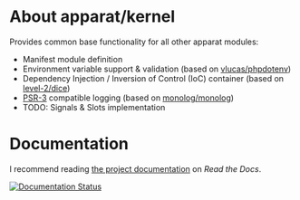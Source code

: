 # About apparat/kernel

Provides common base functionality for all other apparat modules:

* Manifest module definition
* Environment variable support & validation (based on [vlucas/phpdotenv](https://github.com/vlucas/phpdotenv))
* Dependency Injection / Inversion of Control (IoC) container (based on [level-2/dice](https://github.com/level-2/dice))
* [PSR-3](https://github.com/php-fig/fig-standards/blob/master/accepted/PSR-3-logger-interface.md) compatible logging (based on [monolog/monolog](https://github.com/Seldaek/monolog))
* TODO: Signals & Slots implementation

# Documentation

I recommend reading [the project documentation](http://apparat-kernel.readthedocs.io/) on *Read the Docs*.

[![Documentation Status](https://readthedocs.org/projects/apparat-kernel/badge/?version=latest)](http://apparat-kernel.readthedocs.io/en/latest/?badge=latest)
